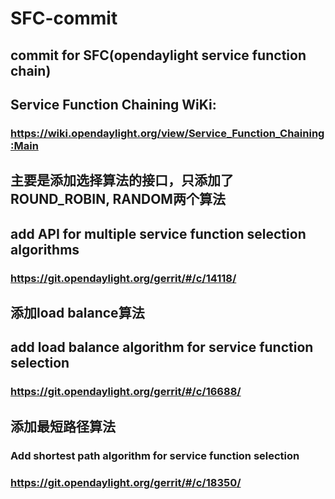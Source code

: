 # SFC-commit
## commit for SFC(opendaylight service function chain)

## Service Function Chaining WiKi:
### https://wiki.opendaylight.org/view/Service_Function_Chaining:Main

## 主要是添加选择算法的接口，只添加了ROUND_ROBIN, RANDOM两个算法
## add API for multiple service function selection algorithms
### https://git.opendaylight.org/gerrit/#/c/14118/

## 添加load balance算法
## add load balance algorithm for service function selection
### https://git.opendaylight.org/gerrit/#/c/16688/

## 添加最短路径算法
### Add shortest path algorithm for service function selection
### https://git.opendaylight.org/gerrit/#/c/18350/
